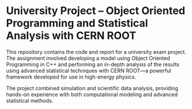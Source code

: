 # University Project – Object Oriented Programming and Statistical Analysis with CERN ROOT

This repository contains the code and report for a university exam project. The assignment involved developing a model using Object Oriented Programming in C++ and performing an in-depth analysis of the results using advanced statistical techniques with CERN ROOT—a powerful framework developed for use in high-energy physics.

The project combined simulation and scientific data analysis, providing hands-on experience with both computational modeling and advanced statistical methods.

